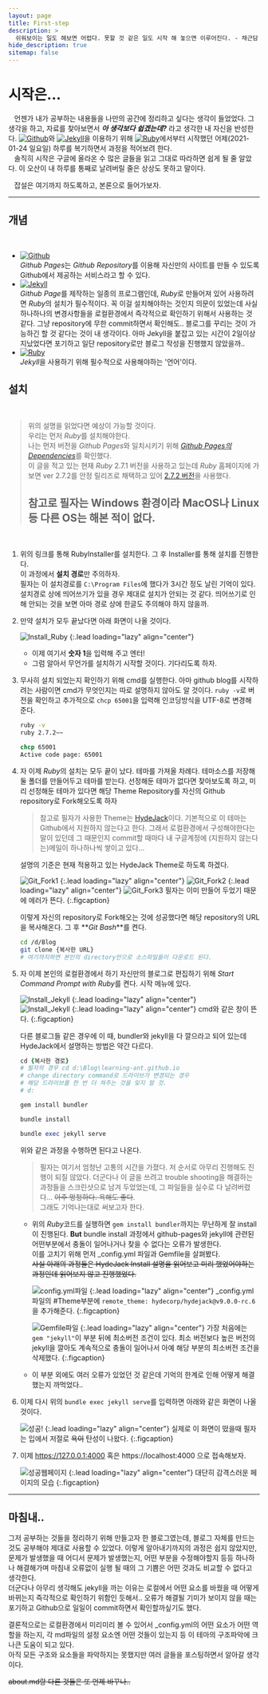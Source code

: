 ```yaml
---
layout: page
title: First-step
description: >
  쉬워보이는 일도 해보면 어렵다. 못할 것 같은 일도 시작 해 놓으면 이루어진다. - 채근담
hide_description: true
sitemap: false
---
```


# 시작은...

&nbsp;&nbsp; 언젠가 내가 공부하는 내용들을 나만의 공간에 정리하고 싶다는 생각이 들었었다. 그 생각을 하고, 자료를 찾아보면서 **_아 생각보다 쉽겠는데?_** 라고 생각한 내 자신을 반성한다.
[![Github](https://img.shields.io/badge/Github-Pages-181717?style=flat-square&logo=Github&logoColor=white)](https://pages.github.com/)와
[![Jekyll](https://img.shields.io/badge/Jekyll-CC0000?style=flat-square&logo=Jekyll&logoColor=white)](http://jekyllrb-ko.github.io/)을 이용하기 위해
[![Ruby](https://img.shields.io/badge/Ruby-CC342D?style=flat-square&logo=Ruby&logoColor=white)](https://www.ruby-lang.org/ko/)에서부터 시작했던 어제(2021-01-24 일요일) 하루를 복기하면서 과정을 적어보려 한다.<br/>
&nbsp;&nbsp; 솔직히 시작은 구글에 올라온 수 많은 글들을 읽고 그대로 따라하면 쉽게 될 줄 알았다. 이 오산이 내 하루를 통째로 날려버릴 줄은 상상도 못하고 말이다.

&nbsp;&nbsp; 잡설은 여기까지 하도록하고, 본론으로 들어가보자.

---

## 개념

<br/>

- [![Github](https://img.shields.io/badge/Github-Pages-181717?style=flat-square&logo=Github&logoColor=white)](https://pages.github.com/)  
  *Github Pages*는 *Github Repository*를 이용해 자신만의 사이트를 만들 수 있도록 Github에서 제공하는 서비스라고 할 수 있다.
- [![Jekyll](https://img.shields.io/badge/Jekyll-CC0000?style=flat-square&logo=Jekyll&logoColor=white)](http://jekyllrb-ko.github.io/)  
  *Github Page*를 제작하는 일종의 프로그램인데, *Ruby*로 만들어져 있어 사용하려면 *Ruby*의 설치가 필수적이다. 꼭 이걸 설치해야하는 것인지 의문이 있었는데 사실 하나하나의 변경사항들을 로컬환경에서 즉각적으로 확인하기 위해서 사용하는 것 같다. 그냥 repository에 무한 commit하면서 확인해도.. 블로그를 꾸리는 것이 가능하긴 할 것 같다는 것이 내 생각이다. 아마 Jekyll을 붙잡고 있는 시간이 2일이상 지났었다면 포기하고 일단 repository로만 블로그 작성을 진행했지 않았을까..
- [![Ruby](https://img.shields.io/badge/Ruby-CC342D?style=flat-square&logo=Ruby&logoColor=white)](https://www.ruby-lang.org/ko/)  
  *Jekyll*을 사용하기 위해 필수적으로 사용해야하는 '언어'이다.

## 설치

<br/>

> 위의 설명을 읽었다면 예상이 가능할 것이다.  
> 우리는 먼저 *Ruby*를 설치해야한다.  
> 나는 먼저 버전을 *Github Pages*와 일치시키기 위해 [_Github Pages의 Dependencies_](https://pages.github.com/versions/)를 확인했다.  
> 이 글을 적고 있는 현재 _Ruby_ 2.7.1 버전을 사용하고 있는데 _Ruby_ 홈페이지에 가보면 ver 2.7.2를 안정 릴리즈로 채택하고 있어 [2.7.2 버전](https://rubyinstaller.org/downloads/)을 사용했다.
>
> ## 참고로 필자는 Windows 환경이라 MacOS나 Linux 등 다른 OS는 해본 적이 없다.

<br/>

1.  위의 링크를 통해 RubyInstaller를 설치한다. 그 후 Installer를 통해 설치를 진행한다.  
    이 과정에서 **설치 경로**만 주의하자.  
    필자는 이 설치경로를 `C:\Program Files`에 했다가 3시간 정도 날린 기억이 있다. 설치경로 상에 띄어쓰기가 있을 경우 제대로 설치가 안되는 것 같다. 띄어쓰기로 인해 안되는 것을 보면 아마 경로 상에 한글도 주의해야 하지 않을까.

2.  만약 설치가 모두 끝났다면 아래 화면이 나올 것이다.

    ![Install_Ruby](/assets/img/Get-Start/Install_Ruby2.png)
    {:.lead loading="lazy" align="center"}

    - 이제 여기서 **숫자 1**을 입력해 주고 엔터!
    - 그럼 알아서 무언가를 설치하기 시작할 것이다. 기다리도록 하자.

3.  무사히 설치 되었는지 확인하기 위해 cmd를 실행한다. 아마 github blog를 시작하려는 사람이면 cmd가 무엇인지는 따로 설명하지 않아도 알 것이다. `ruby -v`로 버전을 확인하고 추가적으로 `chcp 65001`을 입력해 인코딩방식을 UTF-8로 변경해 준다.

    ```cmd
    ruby -v
    ruby 2.7.2~~

    chcp 65001
    Active code page: 65001
    ```

4.  자 이제 *Ruby*의 설치는 모두 끝이 났다. 테마를 가져올 차례다. 테마소스를 저장해 둘 폴더를 만들어두고 테마를 받는다. 선정해둔 테마가 없다면 찾아보도록 하고, 미리 선정해둔 테마가 있다면 해당 Theme Repository를 자신의 Github repository로 Fork해오도록 하자

    > 참고로 필자가 사용한 Theme는 [HydeJack](https://github.com/hydecorp/hydejack)이다. 기본적으로 이 테마는 Github에서 지원하지 않는다고 한다. 그래서 로컬환경에서 구성해야한다는 말이 있던데 그 때문인지 commit할 때마다 내 구글계정에 (지원하지 않는다는)메일이 하나하나씩 쌓이고 있다...

    설명의 기준은 현재 적용하고 있는 HydeJack Theme로 하도록 하겠다.

    ![Git_Fork1](/assets/img/Get-Start/Git_Fork1.png)
    {:.lead loading="lazy" align="center"}
    ![Git_Fork2](/assets/img/Get-Start/Git_Fork3.png)
    {:.lead loading="lazy" align="center"}
    ![Git_Fork3](/assets/img/Get-Start/Git_Fork4.png)
    필자는 이미 만들어 두었기 때문에 에러가 뜬다.
    {:.figcaption}

    이렇게 자신의 repository로 Fork해오는 것에 성공했다면 해당 repository의 URL을 복사해온다. 그 후 **_Git Bash_**를 켠다.

    ```bash
    cd /d/Blog
    git clone {복사한 URL}
    # 여기까지하면 본인의 directory안으로 소스파일들이 다운로드 된다.
    ```

5.  자 이제 본인의 로컬환경에서 하기 자신만의 블로그로 편집하기 위해 *Start Command Prompt with Ruby*를 켠다. 시작 메뉴에 있다.

    ![Install_Jekyll](/assets/img/Get-Start/Install_Jekyll1.png)
    {:.lead loading="lazy" align="center"}  
    ![Install_Jekyll](/assets/img/Get-Start/Install_Jekyll2.png)
    {:.lead loading="lazy" align="center"}
    cmd와 같은 창이 뜬다.
    {:.figcaption}

    다른 블로그들 같은 경우에 이 때, bundler와 jekyll을 다 깔으라고 되어 있는데 HydeJack에서 설명하는 방법은 약간 다르다.

    ```ruby
    cd {복사한 경로}
    # 필자의 경우 cd d:\Blog\learning-ant.github.io
    # change directory command로 드라이브가 변경되는 경우
    # 해당 드라이브를 한 번 더 쳐주는 것을 잊지 말 것.
    # d:

    gem install bundler

    bundle install

    bundle exec jekyll serve
    ```

    위와 같은 과정을 수행하면 된다고 나온다.

    > 필자는 여기서 엄청난 고통의 시간을 가졌다. 저 순서로 아무리 진행해도 진행이 되질 않았다. 더군다나 이 글을 쓰려고 trouble shooting을 해결하는 과정들을 스크린샷으로 남겨 두었었는데, 그 파일들을 실수로 다 날려버렸다... ~~아주 멍청하다. 욕해도 좋다~~.  
    >  그래도 기억나는대로 써보고자 한다.

    - 위의 *Ruby*코드를 실행하면 `gem install bundler`까지는 무난하게 잘 install이 진행된다. **But** bundle install 과정에서 github-pages와 jekyll에 관련된 어떤부분에서 충돌이 일어나거나 찾을 수 없다는 오류가 발생한다.  
       이를 고치기 위해 먼저 \_config.yml 파일과 Gemfile을 살펴봤다.  
       ~~사실 아래의 과정들은 HydeJack Install 설명을 읽어보고 미리 했었어야하는 과정인데 읽어보지 않고 진행했었다.~~

      ![config.yml파일](/assets/img/Get-Start/config.png)
      {:.lead loading="lazy" align="center"}
      \_config.yml파일의 #Theme부분에 `remote_theme: hydecorp/hydejack@v9.0.0-rc.6`을 추가해준다.
      {:.figcaption}

      ![Gemfile파일](/assets/img/Get-Start/Gemfile.png)
      {:.lead loading="lazy" align="center"}
      가장 처음에는 `gem "jekyll"`이 부분 뒤에 최소버전 조건이 있다. 최소 버전보다 높은 버전의 jekyll을 깔아도 계속적으로 충돌이 일어나서 아예 해당 부분의 최소버전 조건을 삭제했다.
      {:.figcaption}

    - 이 부분 외에도 여러 오류가 있었던 것 같은데 기억의 한계로 인해 어떻게 해결했는지 까먹었다..

6.  이제 다시 위의 `bundle exec jekyll serve`를 입력하면 아래와 같은 화면이 나올 것이다.

    ![성공!](/assets/img/Get-Start/success.png)
    {:.lead loading="lazy" align="center"}
    실제로 이 화면이 떴을때 필자는 입에서 저절로 ~~욕이~~ 탄성이 나왔다.
    {:.figcaption}

7.  이제 https://127.0.0.1:4000 혹은 https://localhost:4000 으로 접속해보자.

    ![성공웹페이지](/assets/img/Get-Start/success-blog.png)
    {:.lead loading="lazy" align="center"}
    대단히 감격스러운 페이지의 모습
    {:.figcaption}

---

## 마침내..

그저 공부하는 것들을 정리하기 위해 만들고자 한 블로그였는데, 블로그 자체를 만드는 것도 공부해야 제대로 사용할 수 있었다. 이렇게 알아내기까지의 과정은 쉽지 않았지만, 문제가 발생했을 때 어디서 문제가 발생했는지, 어떤 부분을 수정해야할지 등등 하나하나 해결해가며 마침내 오류없이 실행 될 때의 그 기쁨은 어떤 것과도 비교할 수 없다고 생각한다.  
더군다나 아무리 생각해도 jekyll을 까는 이유는 로컬에서 어떤 요소를 바꿨을 때 어떻게 바뀌는지 즉각적으로 확인하기 위함인 듯해서.. 오류가 해결될 기미가 보이지 않을 때는 포기하고 Github으로 일일이 commit하면서 확인할까싶기도 했다.

결론적으로는 로컬환경에서 미리미리 볼 수 있어서 \_config.yml의 어떤 요소가 어떤 역할을 하는지, 각 md파일의 설정 요소엔 어떤 것들이 있는지 등 이 테마의 구조파악에 크나큰 도움이 되고 있다.  
아직 모든 구조와 요소들을 파악하지는 못했지만 여러 글들을 포스팅하면서 알아갈 생각이다.

~~about.md랑 다른 것들은 또 언제 바꾸나..~~
